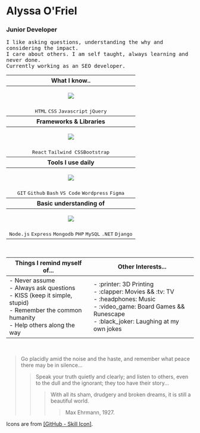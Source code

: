 <h1>Alyssa O'Friel</h1></th><th><h3>Junior Developer</h3>
  
<tt>I like asking questions, understanding the why and considering the impact.</tt><br>
<tt> I care about others. I am self taught, always learning and never done.</tt><br>
<tt>Currently working as an SEO developer.</tt>
     
    


<table>
<thead>
  <tr>
    <th>What I know..</th>
  </tr>
</thead>

<tbody>
<tr>
<td><p align="center">
  <a href="https://skillicons.dev">
    <img src="https://skillicons.dev/icons?i=html,css,js,jquery" />
  </a>
</p>
</td>
</tr>

<tr>
<td align="center" ><tt>HTML</tt> <tt>CSS</tt> <tt>Javascript</tt> <tt>jQuery</tt></td>
</tr>
  
<thead>
<tr><th>Frameworks & Libraries</th></tr>
</thead>
<tr><td>
<p align="center"><a href="https://skillicons.dev"><img src="https://skillicons.dev/icons?i=react,tailwind,bootstrap" /></a></p>
</td></tr>
<tr>
<td  align="center"><tt>React</tt> <tt>Tailwind CSS</tt><tt>Bootstrap</tt>
</td>
</tr>
</tbody>
<thead>
  <tr><th>Tools I use daily</th></tr>
  </thead>
  <tbody>
    <tr>
<td>
      <p align="center">
  <a href="https://skillicons.dev">
    <img src="https://skillicons.dev/icons?i=git,github,bash,vscode,wordpress,figma" />
  </a>
</p>  
  
  </td>
</tr>
<tr>
  <td  align="center"><tt>GIT</tt> <tt>Github</tt> <tt>Bash</tt> <tt>VS Code</tt> <tt>Wordpress</tt> <tt>Figma</tt></td>
</tr>
  </tbody>
    <thead>
    <tr>
      <th>Basic understanding of</th>
      </tr>
  </thead>
  <tbody>
    <tr>
<td align="center">
    <p align="center">
  <a href="https://skillicons.dev">
    <img src="https://skillicons.dev/icons?i=nodejs,express,mongodb,php,mysql,dotnet,django" />
  </a>
</p>
  
  </td>
</tr>
<tr>
  <td><tt>Node.js</tt> <tt>Express</tt> <tt>Mongodb</tt> <tt>PHP</tt> <tt>MySQL</tt> <tt>.NET</tt> <tt>Django</tt></td>
</tr>
</tbody>
    
</table>
<br>
<table>
   <thead>
      <tr>
        <th>Things I remind myself of... </th>
        <th>Other Interests...</th>
      </tr>
      </thead>
    <tbody>
  <tr>
    <td>
    - Never assume<br />- Always ask questions<br />- KISS (keep it simple, stupid)<br />- Remember the common humanity <br /> - Help others along the way </td>
    <td>
   - :printer: 3D Printing<br>- :clapper: Movies && :tv: TV<br> - :headphones: Music<br> - :video_game: Board Games && Runescape<br> - :black_joker: Laughing at my own jokes </td>
  </tr>
</tbody>
  </table><br>


>Go placidly amid the noise and the haste, and remember what peace there may be in silence... 
>>
>>Speak your truth quietly and clearly; and listen to others, even to the dull and the ignorant; they too have their story... 
>>>
>>>With all its sham, drudgery and broken dreams, it is still a beautiful world.
>>>>
>>>>Max Ehrmann, 1927.


Icons are from <a href="https://github.com/tandpfun/skill-icons?ref=reactjsexample.com">[GitHub - Skill Icon]</a>.
